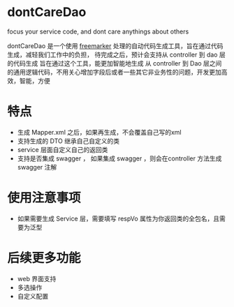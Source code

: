 # dontCareDao
focus your service code,  and dont care anythings about others

dontCareDao 是一个使用 [freemarker](https://freemarker.apache.org/) 处理的自动代码生成工具，旨在通过代码生成，减轻我们工作中的负担， 待完成之后，预计会支持从 controller 到 dao 层的代码生成
旨在通过这个工具，能更加智能地生成 从 controller 到 Dao 层之间的通用逻辑代码，不用关心增加字段后或者一些其它非业务性的问题，开发更加高效，智能，方便

# 特点

* 生成 Mapper.xml 之后，如果再生成，不会覆盖自己写的xml
* 支持生成的 DTO 继承自己自定义的类
* service 层面自定义自己的返回类
* 支持是否集成 swagger ， 如果集成 swagger ，则会在controller 方法生成swagger 注解

# 使用注意事项
* 如果需要生成 Service 层，需要填写 respVo 属性为你返回类的全包名，且需要为泛型
# 后续更多功能
* web 界面支持
* 多选操作
* 自定义配置
